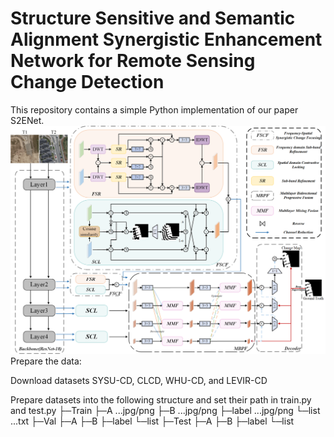 # Structure Sensitive and Semantic Alignment Synergistic Enhancement  Network for Remote Sensing Change Detection
This repository contains a simple Python implementation of our paper S2ENet.
![](https://github.com/ahaha-16/S2ENet/blob/main/S2ENet.png)
Prepare the data:

Download datasets SYSU-CD, CLCD, WHU-CD, and LEVIR-CD

Prepare datasets into the following structure and set their path in train.py and test.py
├─Train
    ├─A        ...jpg/png
    ├─B        ...jpg/png
    ├─label    ...jpg/png
    └─list     ...txt
├─Val
    ├─A
    ├─B
    ├─label
    └─list
├─Test
    ├─A
    ├─B
    ├─label
    └─list
